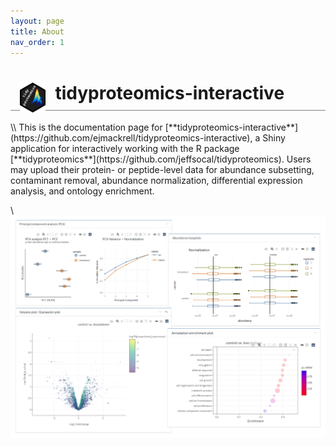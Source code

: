 ```yaml
---
layout: page
title: About
nav_order: 1
---
```



<h1 dir="auto" style="border-bottom: 1px solid grey; padding-bottom: 10px; box-sizing: border-box;">
    <img src="assets/images/logo.png" style="margin-bottom: 0px; align: right; height: 3rem; max-width: 100%; float: left; padding: 0px 15px 3px 15px">
    tidyproteomics-interactive
</h1>
\\
This is the documentation page for [**tidyproteomics-interactive**](https://github.com/ejmackrell/tidyproteomics-interactive), a Shiny application for interactively working with the R package [**tidyproteomics**](https://github.com/jeffsocal/tidyproteomics). Users may upload their protein- or peptide-level data for abundance subsetting, contaminant removal, abundance normalization, differential expression analysis, and ontology enrichment.

\\
<img class="preview" src="assets/images/preview-bg.png">